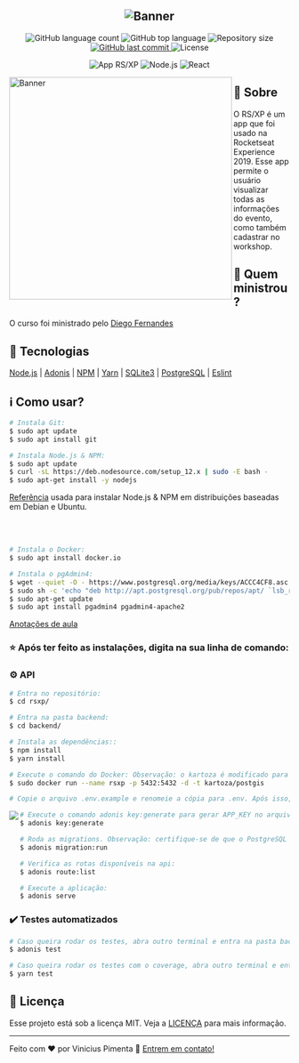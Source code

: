 <h2 align="center">
  <img alt="Banner"
       src="https://res.cloudinary.com/vinicius998609604/image/upload/v1586305968/Semana%20OmniStack%2011.0%20-%20BE%20THE%20HERO/rsxp_rsboij.png" alt="Banner"/>
</h2>

<p align="center">
  <img alt="GitHub language count" src="https://img.shields.io/github/languages/count/vinicius-pimenta/rsxp-api.svg">
  <img alt="GitHub top language" src="https://img.shields.io/github/languages/top/vinicius-pimenta/rsxp-api.svg">
  <img alt="Repository size" src="https://img.shields.io/github/repo-size/vinicius-pimenta/rsxp-api">
  <a href="https://github.com/vinicius-pimenta/rsxp-api/commits/master">
    <img alt="GitHub last commit" src="https://img.shields.io/github/last-commit/vinicius-pimenta/rsxp-api">
  </a>
  <img alt="License" src="https://img.shields.io/badge/license-MIT-brightgreen">
   <p align="center">
    <img alt="App RS/XP" src="https://img.shields.io/badge/App-RS/XP-informational">
    <img alt="Node.js" src="https://img.shields.io/badge/Node.js-v12.16.1-informational?logo=Node.JS">
    <img alt="React" src="https://img.shields.io/badge/Adonis-v4.1.0-blue">
  </p>
</p>

<p>
  <img alt="Banner"
       src="https://res.cloudinary.com/vinicius998609604/image/upload/v1586304111/Semana%20OmniStack%2011.0%20-%20BE%20THE%20HERO/screen-1_hlthrg.jpg" width="400" align="left" />
</p>

## :large_blue_circle: Sobre

O RS/XP é um app que foi usado na Rocketseat Experience 2019. Esse app permite o usuário visualizar todas as informações do evento, como também cadastrar no workshop.

## :bust_in_silhouette: Quem ministrou?

O curso foi ministrado pelo [Diego Fernandes](https://github.com/diego3g)

## :rocket: Tecnologias

[Node.js][nodejs] | [Adonis](https://adonisjs.com/) | [NPM](https://www.npmjs.com/) | [Yarn](https://yarnpkg.com/) | [SQLite3](https://www.npmjs.com/package/sqlite3) | [PostgreSQL](https://www.postgresql.org/) | [Eslint](https://eslint.org/)

## :information_source: Como usar?

```bash
# Instala Git:
$ sudo apt update
$ sudo apt install git

# Instala Node.js & NPM:
$ sudo apt update
$ curl -sL https://deb.nodesource.com/setup_12.x | sudo -E bash -
$ sudo apt-get install -y nodejs
```

[Referência](https://github.com/nodesource/distributions/blob/master/README.md) usada para instalar Node.js & NPM em distribuições baseadas em Debian e Ubuntu.

<br></br>

```bash
# Instala o Docker:
$ sudo apt install docker.io

# Instala o pgAdmin4:
$ wget --quiet -O - https://www.postgresql.org/media/keys/ACCC4CF8.asc | sudo apt-key add -
$ sudo sh -c 'echo "deb http://apt.postgresql.org/pub/repos/apt/ `lsb_release -cs`-pgdg main" >> /etc/apt/sources.list.d/pgdg.list'
$ sudo apt-get update
$ sudo apt install pgadmin4 pgadmin4-apache2
```

[Anotações de aula](https://www.notion.so/Autentica-o-com-Adonis-com-TDD-6eb9664a0f0b481c96bf36b5c59b1799)

### :star: Após ter feito as instalações, digita na sua linha de comando:

### :gear: API

```bash
# Entra no repositório:
$ cd rsxp/

# Entra na pasta backend:
$ cd backend/

# Instala as dependências::
$ npm install
$ yarn install

# Execute o comando do Docker: Observação: o kartoza é modificado para suportar algumas funcionalidades que não são possíveis no original, como por exemplo o UUID.
$ sudo docker run --name rsxp -p 5432:5432 -d -t kartoza/postgis

# Copie o arquivo .env.example e renomeie a cópia para .env. Após isso, preencha as informações necessárias dele.
```

<img src="https://res.cloudinary.com/vinicius998609604/image/upload/v1586341151/Semana%20OmniStack%2011.0%20-%20BE%20THE%20HERO/env_isjo2v.png" align="left">

```bash
# Execute o comando adonis key:generate para gerar APP_KEY no arquivo .env. Este será usado por exemplo para gerar os hash das senhas dos usuários.
$ adonis key:generate

# Roda as migrations. Observação: certifique-se de que o PostgreSQL esteja configurado e iniciado:
$ adonis migration:run

# Verifica as rotas disponíveis na api:
$ adonis route:list

# Execute a aplicação:
$ adonis serve
```

### :heavy_check_mark: Testes automatizados

```bash
# Caso queira rodar os testes, abra outro terminal e entra na pasta backend:
$ adonis test

# Caso queira rodar os testes com o coverage, abra outro terminal e entra na pasta backend:
$ yarn test
```

## :memo: Licença

Esse projeto está sob a licença MIT. Veja a [LICENÇA](./LICENSE) para mais informação.

---

Feito com ♥ por Vinicius Pimenta :wave: [Entrem em contato!](https://www.linkedin.com/in/vinicius-pimenta-195b04181/)

[nodejs]: https://nodejs.org/
[npm]: https://www.npmjs.com/
